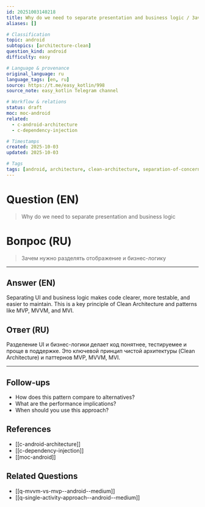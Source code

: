 ```yaml
---
id: 20251003140218
title: Why do we need to separate presentation and business logic / Зачем нужно разделять отображение и бизнес-логику
aliases: []

# Classification
topic: android
subtopics: [architecture-clean]
question_kind: android
difficulty: easy

# Language & provenance
original_language: ru
language_tags: [en, ru]
source: https://t.me/easy_kotlin/998
source_note: easy_kotlin Telegram channel

# Workflow & relations
status: draft
moc: moc-android
related:
  - c-android-architecture
  - c-dependency-injection

# Timestamps
created: 2025-10-03
updated: 2025-10-03

# Tags
tags: [android, architecture, clean-architecture, separation-of-concerns, android/architecture-clean, difficulty/easy, easy_kotlin, lang/ru, platform/android]
---
```


# Question (EN)
> Why do we need to separate presentation and business logic

# Вопрос (RU)
> Зачем нужно разделять отображение и бизнес-логику

---

## Answer (EN)

Separating UI and business logic makes code clearer, more testable, and easier to maintain. This is a key principle of Clean Architecture and patterns like MVP, MVVM, and MVI.

## Ответ (RU)

Разделение UI и бизнес-логики делает код понятнее, тестируемее и проще в поддержке. Это ключевой принцип чистой архитектуры (Clean Architecture) и паттернов MVP, MVVM, MVI.

---

## Follow-ups
- How does this pattern compare to alternatives?
- What are the performance implications?
- When should you use this approach?

## References
- [[c-android-architecture]]
- [[c-dependency-injection]]
- [[moc-android]]

## Related Questions
- [[q-mvvm-vs-mvp--android--medium]]
- [[q-single-activity-approach--android--medium]]
